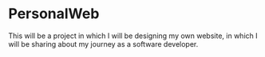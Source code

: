 # PersonalWeb
This will be a project in which I will be designing my own website, in which I will be sharing about my journey as a software developer.

